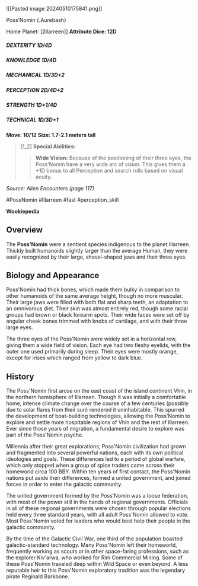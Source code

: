 ![[Pasted image 20240510175841.png]]

Poss’Nomin {.Aurebash}

Home Planet: [[Illarreen]]
**Attribute Dice: 12D**
##### DEXTERITY 1D/4D
##### KNOWLEDGE 1D/4D
##### MECHANICAL 1D/3D+2
##### PERCEPTION 2D/4D+2
##### STRENGTH 1D+1/4D
##### TECHNICAL 1D/3D+1
**Move: 10/12**
**Size: 1.7-2.1 meters tall**

> [!_2]
> **Special Abilities:**
> > **Wide Vision:** Because of the positioning of their three eyes, the Poss’Nomin have a very wide arc of vision. This gives them a +1D bonus to all Perception and search rolls based on visual acuity.
> 

*Source: Alien Encounters (page 117)*

#PossNomin #Illarreen #fast
#perception_skill 

**Wookiepedia**

## Overview

The **Poss'Nomin** were a sentient species indigenous to the planet Illarreen. Thickly built humanoids slightly larger than the average Human, they were easily recognized by their large, shovel-shaped jaws and their three eyes.

## Biology and Appearance

Poss'Nomin had thick bones, which made them bulky in comparison to other humanoids of the same average height, though no more muscular. Their large jaws were filled with both flat and sharp teeth, an adaptation to an omnivorous diet. Their skin was almost entirely red, though some racial groups had brown or black forearm spots. Their wide faces were set off by angular cheek bones trimmed with knobs of cartilage, and with their three large eyes.

The three eyes of the Poss'Nomin were widely set in a horizontal row, giving them a wide field of vision. Each eye had two fleshy eyelids, with the outer one used primarily during sleep. Their eyes were mostly orange, except for irises which ranged from yellow to dark blue.

## History

The Poss'Nomin first arose on the east coast of the island continent Vhin, in the northern hemisphere of Illarreen. Though it was initially a comfortable home, intense climate change over the course of a few centuries (possibly due to solar flares from their sun) rendered it uninhabitable. This spurred the development of boat-building technologies, allowing the Poss'Nomin to explore and settle more hospitable regions of Vhin and the rest of Illarreen. Ever since those years of migration, a fundamental desire to explore was part of the Poss'Nomin psyche.

Millennia after their great explorations, Poss'Nomin civilization had grown and fragmented into several powerful nations, each with its own political ideologies and goals. These differences led to a period of global warfare, which only stopped when a group of spice traders came across their homeworld circa 100 BBY. Within ten years of first contact, the Poss'Nomin nations put aside their differences, formed a united government, and joined forces in order to enter the galactic community.

The united government formed by the Poss'Nomin was a loose federation, with most of the power still in the hands of regional governments. Officials in all of these regional governments were chosen through popular elections held every three standard years, with all adult Poss'Nomin allowed to vote. Most Poss'Nomin voted for leaders who would best help their people in the galactic community.

By the time of the Galactic Civil War, one third of the population boasted galactic-standard technology. Many Poss'Nomin left their homeworld, frequently working as scouts or in other space-faring professions, such as the explorer Kiv'arwa, who worked for Rim Commercial Mining. Some of these Poss'Nomin traveled deep within Wild Space or even beyond. A less reputable heir to this Poss'Nomin exploratory tradition was the legendary pirate Reginald Barkbone.